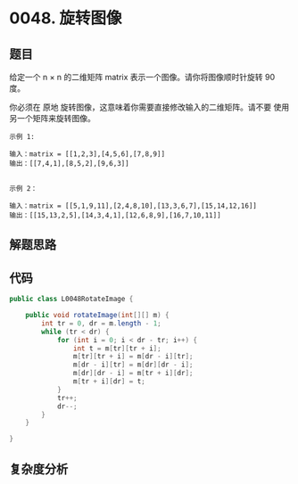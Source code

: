 # 0048. 旋转图像

## 题目
给定一个 n × n 的二维矩阵 matrix 表示一个图像。请你将图像顺时针旋转 90 度。

你必须在 原地 旋转图像，这意味着你需要直接修改输入的二维矩阵。请不要 使用另一个矩阵来旋转图像。

```
示例 1:

输入：matrix = [[1,2,3],[4,5,6],[7,8,9]]
输出：[[7,4,1],[8,5,2],[9,6,3]]


示例 2：

输入：matrix = [[5,1,9,11],[2,4,8,10],[13,3,6,7],[15,14,12,16]]
输出：[[15,13,2,5],[14,3,4,1],[12,6,8,9],[16,7,10,11]]

```

## 解题思路



## 代码
```java
public class L0048RotateImage {

    public void rotateImage(int[][] m) {
        int tr = 0, dr = m.length - 1;
        while (tr < dr) {
            for (int i = 0; i < dr - tr; i++) {
                int t = m[tr][tr + i];
                m[tr][tr + i] = m[dr - i][tr];
                m[dr - i][tr] = m[dr][dr - i];
                m[dr][dr - i] = m[tr + i][dr];
                m[tr + i][dr] = t;
            }
            tr++;
            dr--;
        }
    }

}
```

## 复杂度分析

